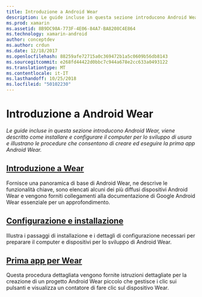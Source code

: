 ```yaml
---
title: Introduzione a Android Wear
description: Le guide incluse in questa sezione introducono Android Wear, viene descritto come installare e configurare il computer per lo sviluppo di usura e illustrano le procedure che consentono di creare ed eseguire la prima app Android Wear.
ms.prod: xamarin
ms.assetid: 8B9DC98A-773F-4E06-84A7-BA8208C4E864
ms.technology: xamarin-android
author: conceptdev
ms.author: crdun
ms.date: 12/18/2017
ms.openlocfilehash: 88259afe72715a0c369472b1a5c0609b56db8143
ms.sourcegitcommit: e268fd44422d0bbc7c944a678e2cc633a0493122
ms.translationtype: MT
ms.contentlocale: it-IT
ms.lasthandoff: 10/25/2018
ms.locfileid: "50102230"
---
```

# <a name="get-started-with-android-wear"></a>Introduzione a Android Wear

_Le guide incluse in questa sezione introducono Android Wear, viene descritto come installare e configurare il computer per lo sviluppo di usura e illustrano le procedure che consentono di creare ed eseguire la prima app Android Wear._

## <a name="introduction-to-wearandroidwearget-startedintro-to-wearmd"></a>[Introduzione a Wear](~/android/wear/get-started/intro-to-wear.md)

Fornisce una panoramica di base di Android Wear, ne descrive le funzionalità chiave, sono elencati alcuni dei più diffusi dispositivi Android Wear e vengono forniti collegamenti alla documentazione di Google Android Wear essenziale per un approfondimento.

## <a name="setup--installationandroidwearget-startedinstallationmd"></a>[Configurazione e installazione](~/android/wear/get-started/installation.md)

Illustra i passaggi di installazione e i dettagli di configurazione necessari per preparare il computer e dispositivi per lo sviluppo di Android Wear.

## <a name="hello-wearandroidwearget-startedhello-wearmd"></a>[Prima app per Wear](~/android/wear/get-started/hello-wear.md)

Questa procedura dettagliata vengono fornite istruzioni dettagliate per la creazione di un progetto Android Wear piccolo che gestisce i clic sui pulsanti e visualizza un contatore di fare clic sul dispositivo Wear.
